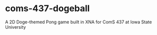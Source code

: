 coms-437-dogeball
=================

A 2D Doge-themed Pong game built in XNA for ComS 437 at Iowa State University

